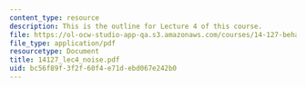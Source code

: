 ```yaml
---
content_type: resource
description: This is the outline for Lecture 4 of this course.
file: https://ol-ocw-studio-app-qa.s3.amazonaws.com/courses/14-127-behavioral-economics-and-finance-spring-2004/bc56f89f3f2f60f4e71debd067e242b0_14127_lec4_noise.pdf
file_type: application/pdf
resourcetype: Document
title: 14127_lec4_noise.pdf
uid: bc56f89f-3f2f-60f4-e71d-ebd067e242b0
---
```

